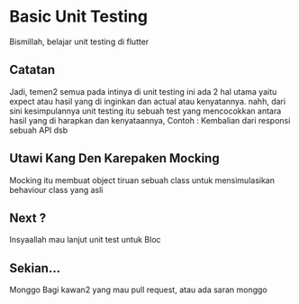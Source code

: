 # Basic Unit Testing

Bismillah, belajar unit testing di flutter

## Catatan

Jadi, temen2 semua pada intinya di unit testing ini ada 2 hal utama yaitu expect atau hasil yang di inginkan dan actual atau kenyatannya. nahh, dari sini kesimpulannya unit testing itu sebuah test yang mencocokkan antara hasil yang di harapkan dan kenyataannya, Contoh : Kembalian dari responsi sebuah API dsb

## Utawi Kang Den Karepaken Mocking

Mocking itu membuat object tiruan sebuah class untuk mensimulasikan behaviour class yang asli

## Next ? 

Insyaallah mau lanjut unit test untuk Bloc

## Sekian...

Monggo Bagi kawan2 yang mau pull request, atau ada saran monggo

